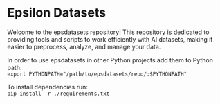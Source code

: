 # Epsilon Datasets

Welcome to the epsdatasets repository! This repository is dedicated to providing tools and scripts to work efficiently with AI datasets, making it easier to preprocess, analyze, and manage your data.

In order to use epsdatasets in other Python projects add them to Python path:  
`export PYTHONPATH="/path/to/epsdatasets/repo/:$PYTHONPATH"`

To install dependencies run:  
`pip install -r ./requirements.txt`
